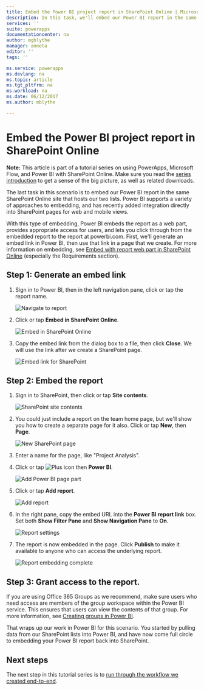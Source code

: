 ```yaml
---
title: Embed the Power BI project report in SharePoint Online | Microsoft Docs
description: In this task, we'll embed our Power BI report in the same SharePoint Online site that hosts our two lists.
services: ''
suite: powerapps
documentationcenter: na
author: mgblythe
manager: anneta
editor: ''
tags: ''

ms.service: powerapps
ms.devlang: na
ms.topic: article
ms.tgt_pltfrm: na
ms.workload: na
ms.date: 06/12/2017
ms.author: mblythe

---
```

# Embed the Power BI project report in SharePoint Online
**Note:** This article is part of a tutorial series on using PowerApps, Microsoft Flow, and Power BI with SharePoint Online. Make sure you read the [series introduction](sharepoint-scenario-intro.md) to get a sense of the big picture, as well as related downloads.

The last task in this scenario is to embed our Power BI report in the same SharePoint Online site that hosts our two lists. Power BI supports a variety of approaches to embedding, and has recently added integration directly into SharePoint pages for web and mobile views.

With this type of embedding, Power BI embeds the report as a web part, provides appropriate access for users, and lets you click through from the embedded report to the report at powerbi.com. First, we'll generate an embed link in Power BI, then use that link in a page that we create. For more information on embedding, see [Embed with report web part in SharePoint Online](https://powerbi.microsoft.com/documentation/powerbi-service-embed-report-spo) (especially the Requirements section).

## Step 1: Generate an embed link
1. Sign in to Power BI, then in the left navigation pane, click or tap the report name.
   
    ![Navigate to report](./media/sharepoint-scenario-embed-report/08-01-01-reports.png)
2. Click or tap **Embed in SharePoint Online**.
   
    ![Embed in SharePoint Online](./media/sharepoint-scenario-embed-report/08-01-02-embed-spo.png)
3. Copy the embed link from the dialog box to a file, then click **Close**. We will use the link after we create a SharePoint page.
   
    ![Embed link for SharePoint](./media/sharepoint-scenario-embed-report/08-01-03-embed-url.png)

## Step 2: Embed the report
1. Sign in to SharePoint, then click or tap **Site contents**.
   
    ![SharePoint site contents](./media/sharepoint-scenario-embed-report/08-01-04-site-contents.png)
2. You could just include a report on the team home page, but we'll show you how to create a separate page for it also. Click or tap **New**, then **Page**.
   
    ![New SharePoint page](./media/sharepoint-scenario-embed-report/08-01-05-new-page.png)
3. Enter a name for the page, like "Project Analysis".
4. Click or tap ![Plus icon](./media/sharepoint-scenario-embed-report/icon-plus.png) then **Power BI**.
   
    ![Add Power BI page part](./media/sharepoint-scenario-embed-report/08-01-06-add-page-part.png)
5. Click or tap **Add report**.
   
    ![Add report](./media/sharepoint-scenario-embed-report/08-01-07-add-report.png)
6. In the right pane, copy the embed URL into the **Power BI report link** box. Set both **Show Filter Pane** and **Show Navigation Pane** to **On**.
   
    ![Report settings](./media/sharepoint-scenario-embed-report/08-01-08-report-settings.png)
7. The report is now embedded in the page. Click **Publish** to make it available to anyone who can access the underlying report.
   
    ![Report embedding complete](./media/sharepoint-scenario-embed-report/08-01-09-report-complete.png)

## Step 3: Grant access to the report.
If you are using Office 365 Groups as we recommend, make sure users who need access are members of the group workspace within the Power BI service. This ensures that users can view the contents of that group. For more information, see [Creating groups in Power BI](https://powerbi.microsoft.com/documentation/powerbi-service-create-a-group-in-power-bi).

That wraps up our work in Power BI for this scenario. You started by pulling data from our SharePoint lists into Power BI, and have now come full circle to embedding your Power BI report back into SharePoint.

## Next steps
The next step in this tutorial series is to [run through the workflow we created end-to-end](sharepoint-scenario-summary.md).

